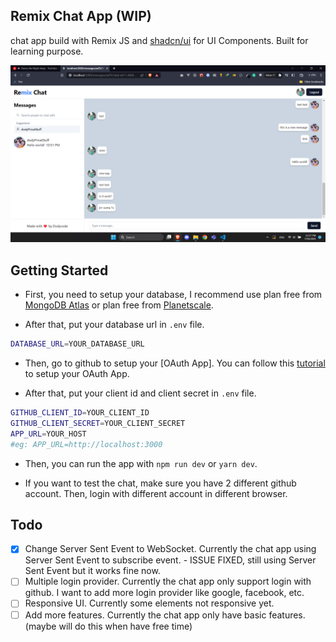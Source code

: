 ## Remix Chat App (WIP)
chat app build with Remix JS and [shadcn/ui](https://github.com/shadcn/ui) for UI Components. Built for learning purpose.

![Alt text](preview.png)

## Getting Started
- First, you need to setup your database, I recommend use plan free from [MongoDB Atlas](https://www.mongodb.com/cloud/atlas) or plan free from [Planetscale](https://planetscale.com/).

- After that, put your database url in `.env` file.

```bash
DATABASE_URL=YOUR_DATABASE_URL
```

- Then, go to github to setup your [OAuth App]. You can follow this [tutorial](https://docs.github.com/en/developers/apps/building-oauth-apps/creating-an-oauth-app) to setup your OAuth App.

- After that, put your client id and client secret in `.env` file.

```bash
GITHUB_CLIENT_ID=YOUR_CLIENT_ID
GITHUB_CLIENT_SECRET=YOUR_CLIENT_SECRET
APP_URL=YOUR_HOST
#eg: APP_URL=http://localhost:3000
```

- Then, you can run the app with `npm run dev` or `yarn dev`.

- If you want to test the chat, make sure you have 2 different github account. Then, login with different account in different browser.

## Todo
- [x] Change Server Sent Event to WebSocket. Currently the chat app using Server Sent Event to subscribe event. - ISSUE FIXED, still using Server Sent Event but it works fine now.
- [ ] Multiple login provider. Currently the chat app only support login with github. I want to add more login provider like google, facebook, etc.
- [ ] Responsive UI. Currently some elements not responsive yet.
- [ ] Add more features. Currently the chat app only have basic features. (maybe will do this when have free time)
